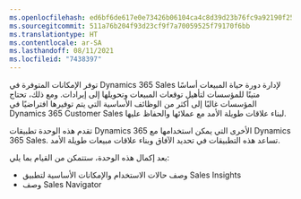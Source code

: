 ```yaml
---
ms.openlocfilehash: ed6bf6de617e0e73426b06104ca4c8d39d23b76fc9a92190f25e8c13c5b3bde1
ms.sourcegitcommit: 511a76b204f93d23cf9f7a70059525f79170f6bb
ms.translationtype: HT
ms.contentlocale: ar-SA
ms.lasthandoff: 08/11/2021
ms.locfileid: "7438397"
---
```

توفر الإمكانات المتوفرة في Dynamics 365 Sales لإدارة دورة حياة المبيعات أساسًا متينًا للمؤسسات لتأهيل توقعات المبيعات وتحويلها إلى إيرادات. ومع ذلك، تحتاج المؤسسات غالبًا إلى أكثر من الوظائف الأساسية التي يتم توفيرها افتراضيًا في Dynamics 365 Customer Sales لبناء علاقات طويلة الأمد مع عملائها والحفاظ عليها.

تقدم هذه الوحدة تطبيقات Dynamics 365 الأخرى التي يمكن استخدامها مع Dynamics 365 Sales. تساعد هذه التطبيقات في تحديد الآفاق وبناء علاقات مبيعات طويلة الأمد.

بعد إكمال هذه الوحدة، ستتمكن من القيام بما يلي:

 -  وصف حالات الاستخدام والإمكانات الأساسية لتطبيق Sales Insights
 -  وصف Sales Navigator
